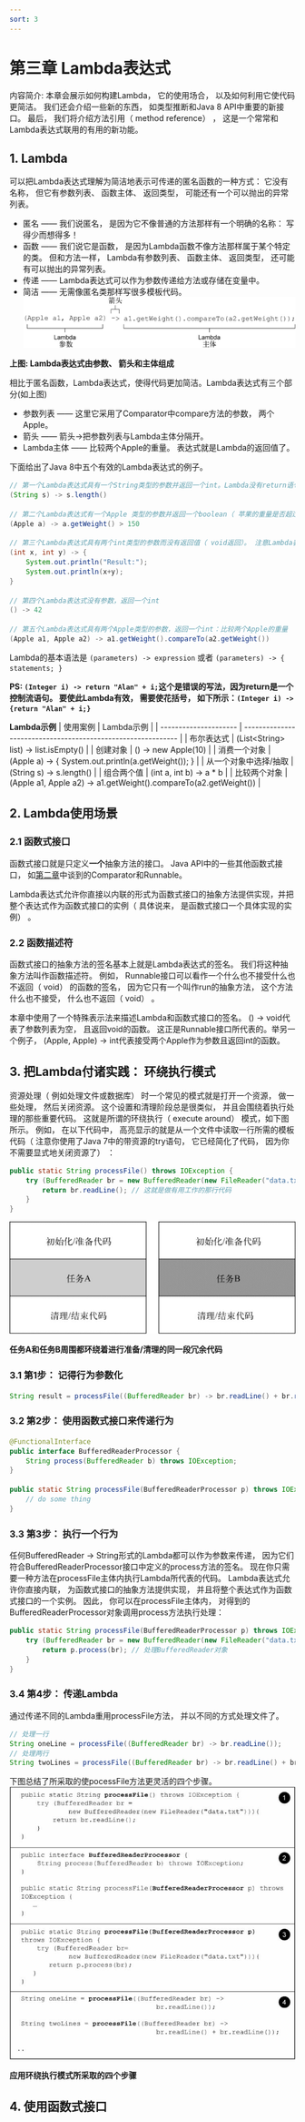 ```yaml
---
sort: 3
---
```

# 第三章 Lambda表达式

内容简介:
本章会展示如何构建Lambda， 它的使用场合， 以及如何利用它使代码更简洁。 我们还会介绍一些新的东西， 如类型推断和Java 8 API中重要的新接口。 最后， 我们将介绍方法引用（ method reference） ， 这是一个常常和Lambda表达式联用的有用的新功能。

## 1. Lambda
可以把Lambda表达式理解为简洁地表示可传递的匿名函数的一种方式： 它没有名称， 但它有参数列表、 函数主体、 返回类型， 可能还有一个可以抛出的异常列表。
* 匿名 —— 我们说匿名， 是因为它不像普通的方法那样有一个明确的名称： 写得少而想得多！
* 函数 —— 我们说它是函数， 是因为Lambda函数不像方法那样属于某个特定的类。 但和方法一样， Lambda有参数列表、 函数主体、 返回类型， 还可能有可以抛出的异常列表。
* 传递 —— Lambda表达式可以作为参数传递给方法或存储在变量中。
* 简洁 —— 无需像匿名类那样写很多模板代码。
![](https://github.com/dxjeric/dxjeric.github.io/raw/master/pictures/Java/Java8/pic3-1.png)

**上图: Lambda表达式由参数、 箭头和主体组成**

相比于匿名函数，Lambda表达式，使得代码更加简洁。Lambda表达式有三个部分(如上图)
* 参数列表 —— 这里它采用了Comparator中compare方法的参数， 两个Apple。 
* 箭头 —— 箭头->把参数列表与Lambda主体分隔开。
* Lambda主体 —— 比较两个Apple的重量。 表达式就是Lambda的返回值了。

下面给出了Java 8中五个有效的Lambda表达式的例子。
```java
// 第一个Lambda表达式具有一个String类型的参数并返回一个int。Lambda没有return语句，因为已经隐含了return
(String s) -> s.length()

// 第二个Lambda表达式有一个Apple 类型的参数并返回一个boolean（ 苹果的重量是否超过150克）
(Apple a) -> a.getWeight() > 150

// 第三个Lambda表达式具有两个int类型的参数而没有返回值（ void返回）。 注意Lambda表达式可以包含多行语句，这里是两行
(int x, int y) -> {
    System.out.println("Result:");
    System.out.println(x+y);
}

// 第四个Lambda表达式没有参数，返回一个int
() -> 42

// 第五个Lambda表达式具有两个Apple类型的参数，返回一个int：比较两个Apple的重量
(Apple a1, Apple a2) -> a1.getWeight().compareTo(a2.getWeight())
```

Lambda的基本语法是 ```(parameters) -> expression``` 或者 ```(parameters) -> { statements; }```

**PS: ```(Integer i) -> return "Alan" + i;```这个是错误的写法，因为return是一个控制流语句。 要使此Lambda有效， 需要使花括号， 如下所示：```(Integer i) -> {return "Alan" + i;}```** 

**Lambda示例**
| 使用案例              | Lambda示例                                                   |
| --------------------- | ------------------------------------------------------------ |
| 布尔表达式            | (List\<String\> list) -> list.isEmpty()                      |
| 创建对象              | () -> new Apple(10)                                          |
| 消费一个对象          | (Apple a) -> { System.out.println(a.getWeight()); }          |
| 从一个对象中选择/抽取 | (String s) -> s.length()                                     |
| 组合两个值            | (int a, int b) -> a * b                                      |
| 比较两个对象          | (Apple a1, Apple a2) -> a1.getWeight().compareTo(a2.getWeight()) |

## 2. Lambda使用场景
### 2.1 函数式接口
函数式接口就是只定义**一个**抽象方法的接口。 Java API中的一些其他函数式接口， 如[第二章](./chapter-2.md)中谈到的Comparator和Runnable。

Lambda表达式允许你直接以内联的形式为函数式接口的抽象方法提供实现，并把整个表达式作为函数式接口的实例（ 具体说来， 是函数式接口一个具体实现的实例） 。 

### 2.2 函数描述符
函数式接口的抽象方法的签名基本上就是Lambda表达式的签名。 我们将这种抽象方法叫作函数描述符。 例如， Runnable接口可以看作一个什么也不接受什么也不返回（ void） 的函数的签名， 因为它只有一个叫作run的抽象方法， 这个方法什么也不接受， 什么也不返回（ void） 。

本章中使用了一个特殊表示法来描述Lambda和函数式接口的签名。 () -> void代表了参数列表为空， 且返回void的函数。 这正是Runnable接口所代表的。举另一个例子， (Apple, Apple) -> int代表接受两个Apple作为参数且返回int的函数。 

## 3. 把Lambda付诸实践： 环绕执行模式
资源处理（ 例如处理文件或数据库） 时一个常见的模式就是打开一个资源， 做一些处理， 然后关闭资源。 这个设置和清理阶段总是很类似， 并且会围绕着执行处理的那些重要代码。 这就是所谓的环绕执行（ execute around） 模式，如下图所示。 例如， 在以下代码中， 高亮显示的就是从一个文件中读取一行所需的模板代码（ 注意你使用了Java 7中的带资源的try语句， 它已经简化了代码， 因为你不需要显式地关闭资源了） ：
```java
public static String processFile() throws IOException {
    try (BufferedReader br = new BufferedReader(new FileReader("data.txt"))) {
        return br.readLine(); // 这就是做有用工作的那行代码
    }
}
```
![](https://github.com/dxjeric/dxjeric.github.io/raw/master/pictures/Java/Java8/pic3-2.png)

**任务A和任务B周围都环绕着进行准备/清理的同一段冗余代码**

### 3.1 第1步： 记得行为参数化
```java
String result = processFile((BufferedReader br) -> br.readLine() + br.readLine());
```
### 3.2 第2步： 使用函数式接口来传递行为
```java
@FunctionalInterface
public interface BufferedReaderProcessor {
    String process(BufferedReader b) throws IOException;
}

public static String processFile(BufferedReaderProcessor p) throws IOException {
    // do some thing
}
```

### 3.3 第3步： 执行一个行为
任何BufferedReader -> String形式的Lambda都可以作为参数来传递， 因为它们符合BufferedReaderProcessor接口中定义的process方法的签名。 现在你只需要一种方法在processFile主体内执行Lambda所代表的代码。 Lambda表达式允许你直接内联， 为函数式接口的抽象方法提供实现， 并且将整个表达式作为函数式接口的一个实例。 因此， 你可以在processFile主体内， 对得到的BufferedReaderProcessor对象调用process方法执行处理：
```java
public static String processFile(BufferedReaderProcessor p) throws IOException {
    try (BufferedReader br = new BufferedReader(new FileReader("data.txt"))) {
        return p.process(br); // 处理BufferedReader对象
    }
}
```

### 3.4 第4步： 传递Lambda
通过传递不同的Lambda重用processFile方法， 并以不同的方式处理文件了。
```java
// 处理一行
String oneLine = processFile((BufferedReader br) -> br.readLine());
// 处理两行
String twoLines = processFile((BufferedReader br) -> br.readLine() + br.readLine());
```

下图总结了所采取的使pocessFile方法更灵活的四个步骤。
![](https://github.com/dxjeric/dxjeric.github.io/raw/master/pictures/Java/Java8/pic3-3.png)

**应用环绕执行模式所采取的四个步骤**

## 4. 使用函数式接口

